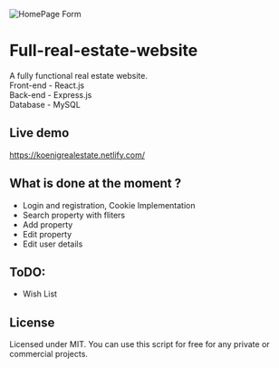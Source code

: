 ![HomePage Form](https://i.imgur.com/03fTUby.jpg)
# Full-real-estate-website
A fully functional real estate website.</br>
Front-end - React.js</br>
Back-end - Express.js</br>
Database - MySQL</br>

## Live demo
https://koenigrealestate.netlify.com/

## What is done at the moment ?
  * Login and registration, Cookie Implementation
  * Search property with fliters
  * Add property
  * Edit property
  * Edit user details

## ToDO: 
  * Wish List

## License
Licensed under MIT. You can use this script for free for any private or commercial projects.
